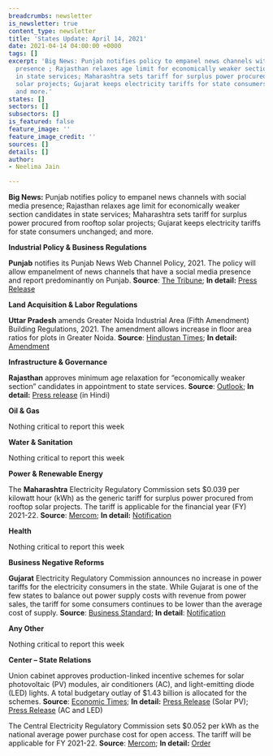 ```yaml
---
breadcrumbs: newsletter
is_newsletter: true
content_type: newsletter
title: 'States Update: April 14, 2021'
date: 2021-04-14 04:00:00 +0000
tags: []
excerpt: 'Big News: Punjab notifies policy to empanel news channels with social media
  presence ; Rajasthan relaxes age limit for economically weaker section candidates
  in state services; Maharashtra sets tariff for surplus power procured from rooftop
  solar projects; Gujarat keeps electricity tariffs for state consumers unchanged;
  and more.'
states: []
sectors: []
subsectors: []
is_featured: false
feature_image: ''
feature_image_credit: ''
sources: []
details: []
author:
- Neelima Jain

---
```

**Big News:** Punjab notifies policy to empanel news channels with social media presence; Rajasthan relaxes age limit for economically weaker section candidates in state services; Maharashtra sets tariff for surplus power procured from rooftop solar projects; Gujarat keeps electricity tariffs for state consumers unchanged; and more.

**Industrial Policy & Business Regulations**

**Punjab** notifies its Punjab News Web Channel Policy, 2021. The policy will allow empanelment of news channels that have a social media presence and report predominantly on Punjab. **Source**: [The Tribune](https://www.tribuneindia.com/news/punjab/punjab-govt-notifies-news-web-channel-policy-235596); **In detail:** [Press Release](http://www.diprpunjab.gov.in/?q=content/punjab-government-notifies-punjab-news-web-channel-policy-2021)

**Land Acquisition & Labor Regulations**

**Uttar Pradesh** amends Greater Noida Industrial Area (Fifth Amendment) Building Regulations, 2021. The amendment allows increase in floor area ratios for plots in Greater Noida. **Source**: [Hindustan Times](https://www.hindustantimes.com/cities/noida-news/up-govt-allows-increase-in-floor-area-ratio-for-plots-in-greater-noidaofficials-101617817588559.html); **In detail:** [Amendment](https://www.greaternoidaauthority.in/files/attachments/bylaws_amendment_5_8321.pdf)

**Infrastructure & Governance**

**Rajasthan** approves minimum age relaxation for “economically weaker section” candidates in appointment to state services. **Source**: [Outlook](https://www.outlookindia.com/newsscroll/rajasthan-govt-approves-age-relaxation-for-ews-category-candidates-in-state-services/2060503); **In detail:** [Press release](https://dipr.rajasthan.gov.in/content/dipr/en/news-detail.226032.html) (in Hindi)

**Oil & Gas**

Nothing critical to report this week

**Water & Sanitation**

Nothing critical to report this week

**Power & Renewable Energy**

The **Maharashtra** Electricity Regulatory Commission sets $0.039 per kilowatt hour (kWh) as the generic tariff for surplus power procured from rooftop solar projects. The tariff is applicable for the financial year (FY) 2021-22. **Source**: [Mercom](https://mercomindia.com/maharashtra-generic-tariff-rooftop-solar-projects/); **In detail:** [Notification](https://www.merc.gov.in/faces/merc/common/outputClient.xhtml)

**Health**

Nothing critical to report this week

**Business Negative Reforms**

**Gujarat** Electricity Regulatory Commission announces no increase in power tariffs for the electricity consumers in the state. While Gujarat is one of the few states to balance out power supply costs with revenue from power sales, the tariff for some consumers continues to be lower than the average cost of supply. **Source**: [Business Standard](https://www.business-standard.com/article/economy-policy/gujarat-no-hike-in-power-tariff-for-consumers-of-state-discoms-121040501106_1.html); **In detail**: [Notification](https://gercin.org/wp-content/uploads/2021/04/Tariff-Press-Note-April-2021.pdf)

**Any Other**

Nothing critical to report this week

**Center – State Relations**

Union cabinet approves production-linked incentive schemes for solar photovoltaic (PV) modules, air conditioners (AC), and light-emitting diode (LED) lights. A total budgetary outlay of $1.43 billion is allocated for the schemes. **Source**: [Economic Times](https://energy.economictimes.indiatimes.com/news/renewable/cabinet-okays-rs-4500-crore-pli-scheme-to-boost-solar-equipment-manufacturing/81952568); **In detail:** [Press Release](https://www.pib.gov.in/PressReleasePage.aspx?PRID=1710114) (Solar PV); [Press Release](https://pib.gov.in/PressReleasePage.aspx?PRID=1710116) (AC and LED)

The Central Electricity Regulatory Commission sets $0.052 per kWh as the national average power purchase cost for open access. The tariff will be applicable for FY 2021-22. **Source**: [Mercom](https://mercomindia.com/average-power-purchase-cost-open-access-solar/); **In detail:** [Order](http://www.cercind.gov.in/2021/orders/01-SM-2021.pdf)
